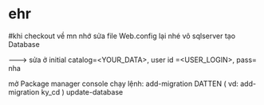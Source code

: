 ﻿# ehr

#khi checkout về mn nhớ sửa file Web.config lại nhé
vô sqlserver tạo Database
<connectionStrings>
    <add name="DefaultConnection"
            connectionString="data source=112.78.1.49;initial catalog=TenDatabase;persist security info=True;user id=sa;password=sapassword;multipleactiveresultsets=True;" providerName="System.Data.SqlClient"/>
</connectionStrings>

---> sửa ở initial catalog=<YOUR_DATA>, user id =<USER_LOGIN>, pass=<password>  nha

mở Package manager console chạy lệnh:
add-migration DATTEN ( vd: add-migration ky_cd )
update-database
